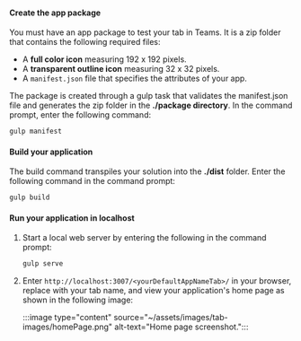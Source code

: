 #### Create the app package

You must have an app package to test your tab in Teams. It is a zip folder that contains the following required files:

- A **full color icon** measuring 192 x 192 pixels.
- A **transparent outline icon** measuring 32 x 32 pixels.
- A `manifest.json` file that specifies the attributes of your app.

The package is created through a gulp task that validates the manifest.json file and generates the zip folder in the **./package directory**. In the command prompt, enter the following command:

```bash
gulp manifest
```

#### Build your application

The build command transpiles your solution into the **./dist** folder. Enter the following command in the command prompt:

```bash
gulp build
```

#### Run your application in localhost

1. Start a local web server by entering the following in the command prompt:

    ```bash
    gulp serve
    ```

1. Enter `http://localhost:3007/<yourDefaultAppNameTab>/` in your browser, replace **<yourDefaultAppNameTab>** with your tab name, and view your application's home page as shown in the following image:

    :::image type="content" source="~/assets/images/tab-images/homePage.png" alt-text="Home page screenshot.":::